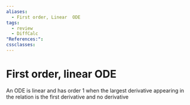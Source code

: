 ```yaml
---
aliases:
  - First order, Linear  ODE
tags:
  - review
  - DiffCalc
"References:": 
cssclasses:
---
```

# First order, linear ODE 
An ODE is linear and has order 1 when the largest derivative appearing in the relation is the first derivative and no derivative 
